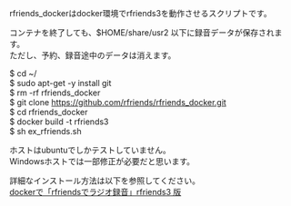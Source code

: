 rfriends_dockerはdocker環境でrfriends3を動作させるスクリプトです。  
  
コンテナを終了しても、$HOME/share/usr2 以下に録音データが保存されます。     
ただし、予約、録音途中のデータは消えます。 
  
$ cd ~/  
$ sudo apt-get -y install git  
$ rm -rf rfriends_docker  
$ git clone https://github.com/rfriends/rfriends_docker.git  
$ cd rfriends_docker  
$ docker build -t rfriends3  
$ sh ex_rfriends.sh  
  
ホストはubuntuでしかテストしていません。  
Windowsホストでは一部修正が必要だと思います。  
  
詳細なインストール方法は以下を参照してください。  
[dockerで「rfriendsでラジオ録音」rfriends3 版](https://github.com/rfriends/rfriends_docker/wiki)   

